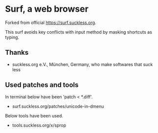 # Surf, a web browser

Forked from official https://surf.suckless.org.

This surf avoids key conflicts with input method by masking shortcuts as typing.


## Thanks

- suckless.org e.V., München, Germany, who make softwares that suck less


## Used patches and tools

In terminal below have been 'patch < \*.diff'.

- surf.suckless.org/patches/unicode-in-dmenu


Below tools have been used.

- tools.suckless.org/x/sprop
